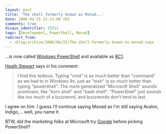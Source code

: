 ```yaml
---
layout: post
title: 'The shell formerly known as Monad...'
date: 2006-04-25 12:11:00 +02
comments: true
disqus_identifier: 15211
tags: [Development, PowerShell, Monad]
redirect_from:
  - /blog/archive/2006/04/25/The-shell-formerly-known-as-monad.aspx
---
```


...is now called [Windows PowerShell](http://blogs.msdn.com/powershell/) and available as [RC1](http://blogs.msdn.com/powershell/archive/2006/04/25/583344.aspx).

[Heath Stewart](http://blogs.msdn.com/heaths) says in his comment:

> I find this tedious. Typing "cmd" is so much better than "command" as we had to in Windows 9x, just as "msh" is so much better than typing "powershell". The more generalized "Microsoft Shell" sounds prominant, like "korn shell" and "bash shell". "PowerShell" just sounds like too much of a buzzword, and buzzwords don't tend to last.

I agree on him. I guess I'll continue saying Monad as I'm still saying Avalon, Indigo,... well, you name it.

BTW, did the marketing folks at Microsoft try [Google](http://www.google.com/search?q=powershell) before picking PowerShell?

